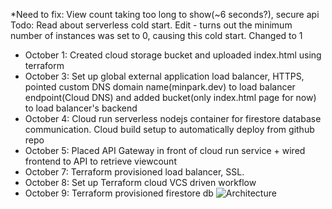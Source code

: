 \*Need to fix: View count taking too long to show(~6 seconds?), secure api
Todo: Read about serverless cold start. Edit - turns out the minimum number of instances was set to 0, causing this cold start. Changed to 1

-  October 1: Created cloud storage bucket and uploaded index.html using terraform
-  October 3: Set up global external application load balancer, HTTPS, pointed custom DNS domain name(minpark.dev) to load balancer endpoint(Cloud DNS) and added bucket(only index.html page for now) to load balancer's backend
-  October 4: Cloud run serverless nodejs container for firestore database communication. Cloud build setup to automatically deploy from github repo
-  October 5: Placed API Gateway in front of cloud run service + wired frontend to API to retrieve viewcount
-  October 7: Terraform provisioned load balancer, SSL.
-  October 8: Set up Terraform cloud VCS driven workflow
-  October 9: Terraform provisioned firestore db
   ![Architecture](https://github.com/jmpark95/Cloud-project/assets/118156038/e1e0ec86-acd9-41db-8dfa-5e049ffb7db4)
